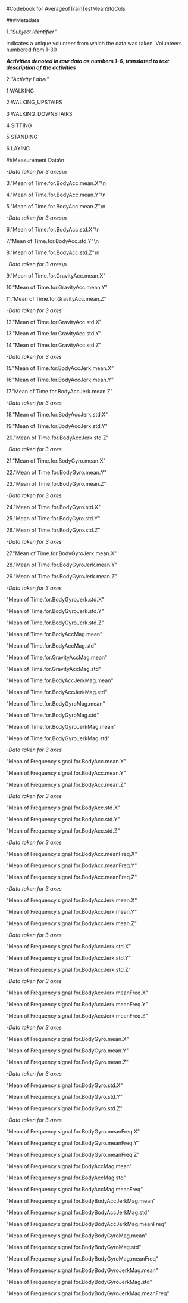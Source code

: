 
#Codebook for AverageofTrainTestMeanStdCols 

###Metadata


1.*"Subject Identifier"*

Indicates a unique volunteer from which the data was taken. Volunteers numbered from 1-30

***Activities denoted in raw data as numbers 1-6, translated to text description of the activities***

2.*"Activity Label"*

1 WALKING

2 WALKING_UPSTAIRS

3 WALKING_DOWNSTAIRS

4 SITTING

5 STANDING

6 LAYING

##Measurement Data\n


*-Data taken for 3 axes*\n

3."Mean of Time.for.BodyAcc.mean.X"\n

4."Mean of Time.for.BodyAcc.mean.Y"\n

5."Mean of Time.for.BodyAcc.mean.Z"\n

*-Data taken for 3 axes*\n

6."Mean of Time.for.BodyAcc.std.X"\n

7."Mean of Time.for.BodyAcc.std.Y"\n

8."Mean of Time.for.BodyAcc.std.Z"\n

*-Data taken for 3 axes*\n

9."Mean of Time.for.GravityAcc.mean.X"

10."Mean of Time.for.GravityAcc.mean.Y"

11."Mean of Time.for.GravityAcc.mean.Z"

*-Data taken for 3 axes*

12."Mean of Time.for.GravityAcc.std.X"

13."Mean of Time.for.GravityAcc.std.Y"

14."Mean of Time.for.GravityAcc.std.Z"

*-Data taken for 3 axes*

15."Mean of Time.for.BodyAccJerk.mean.X"

16."Mean of Time.for.BodyAccJerk.mean.Y"

17."Mean of Time.for.BodyAccJerk.mean.Z"

*-Data taken for 3 axes*

18."Mean of Time.for.BodyAccJerk.std.X"

19."Mean of Time.for.BodyAccJerk.std.Y"

20."Mean of Time.for.BodyAccJerk.std.Z"

*-Data taken for 3 axes*

21."Mean of Time.for.BodyGyro.mean.X"

22."Mean of Time.for.BodyGyro.mean.Y"

23."Mean of Time.for.BodyGyro.mean.Z"

*-Data taken for 3 axes*

24."Mean of Time.for.BodyGyro.std.X"

25."Mean of Time.for.BodyGyro.std.Y"

26."Mean of Time.for.BodyGyro.std.Z"

*-Data taken for 3 axes*

27."Mean of Time.for.BodyGyroJerk.mean.X"

28."Mean of Time.for.BodyGyroJerk.mean.Y"

29."Mean of Time.for.BodyGyroJerk.mean.Z"

*-Data taken for 3 axes*

"Mean of Time.for.BodyGyroJerk.std.X"

"Mean of Time.for.BodyGyroJerk.std.Y"

"Mean of Time.for.BodyGyroJerk.std.Z"



"Mean of Time.for.BodyAccMag.mean"

"Mean of Time.for.BodyAccMag.std"

"Mean of Time.for.GravityAccMag.mean"

"Mean of Time.for.GravityAccMag.std"

"Mean of Time.for.BodyAccJerkMag.mean"

"Mean of Time.for.BodyAccJerkMag.std"

"Mean of Time.for.BodyGyroMag.mean"

"Mean of Time.for.BodyGyroMag.std"

"Mean of Time.for.BodyGyroJerkMag.mean"

"Mean of Time.for.BodyGyroJerkMag.std"



*-Data taken for 3 axes*

"Mean of Frequency.signal.for.BodyAcc.mean.X"

"Mean of Frequency.signal.for.BodyAcc.mean.Y"

"Mean of Frequency.signal.for.BodyAcc.mean.Z"

*-Data taken for 3 axes*

"Mean of Frequency.signal.for.BodyAcc.std.X"

"Mean of Frequency.signal.for.BodyAcc.std.Y"

"Mean of Frequency.signal.for.BodyAcc.std.Z"

*-Data taken for 3 axes*

"Mean of Frequency.signal.for.BodyAcc.meanFreq.X"

"Mean of Frequency.signal.for.BodyAcc.meanFreq.Y"

"Mean of Frequency.signal.for.BodyAcc.meanFreq.Z"

*-Data taken for 3 axes*

"Mean of Frequency.signal.for.BodyAccJerk.mean.X"

"Mean of Frequency.signal.for.BodyAccJerk.mean.Y"

"Mean of Frequency.signal.for.BodyAccJerk.mean.Z"

*-Data taken for 3 axes*

"Mean of Frequency.signal.for.BodyAccJerk.std.X"

"Mean of Frequency.signal.for.BodyAccJerk.std.Y"

"Mean of Frequency.signal.for.BodyAccJerk.std.Z"

*-Data taken for 3 axes*

"Mean of Frequency.signal.for.BodyAccJerk.meanFreq.X"

"Mean of Frequency.signal.for.BodyAccJerk.meanFreq.Y"

"Mean of Frequency.signal.for.BodyAccJerk.meanFreq.Z"

*-Data taken for 3 axes*

"Mean of Frequency.signal.for.BodyGyro.mean.X"

"Mean of Frequency.signal.for.BodyGyro.mean.Y"

"Mean of Frequency.signal.for.BodyGyro.mean.Z"

*-Data taken for 3 axes*

"Mean of Frequency.signal.for.BodyGyro.std.X"

"Mean of Frequency.signal.for.BodyGyro.std.Y"

"Mean of Frequency.signal.for.BodyGyro.std.Z"

*-Data taken for 3 axes*

"Mean of Frequency.signal.for.BodyGyro.meanFreq.X"

"Mean of Frequency.signal.for.BodyGyro.meanFreq.Y"

"Mean of Frequency.signal.for.BodyGyro.meanFreq.Z"



"Mean of Frequency.signal.for.BodyAccMag.mean"

"Mean of Frequency.signal.for.BodyAccMag.std"

"Mean of Frequency.signal.for.BodyAccMag.meanFreq"

"Mean of Frequency.signal.for.BodyBodyAccJerkMag.mean"

"Mean of Frequency.signal.for.BodyBodyAccJerkMag.std"

"Mean of Frequency.signal.for.BodyBodyAccJerkMag.meanFreq"

"Mean of Frequency.signal.for.BodyBodyGyroMag.mean"

"Mean of Frequency.signal.for.BodyBodyGyroMag.std"

"Mean of Frequency.signal.for.BodyBodyGyroMag.meanFreq"

"Mean of Frequency.signal.for.BodyBodyGyroJerkMag.mean"

"Mean of Frequency.signal.for.BodyBodyGyroJerkMag.std"

"Mean of Frequency.signal.for.BodyBodyGyroJerkMag.meanFreq"

